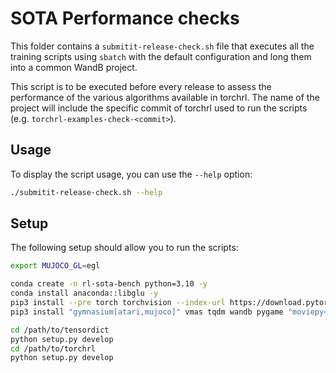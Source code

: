 # SOTA Performance checks

This folder contains a `submitit-release-check.sh` file that executes all
the training scripts using `sbatch` with the default configuration and long them
into a common WandB project.

This script is to be executed before every release to assess the performance of
the various algorithms available in torchrl. The name of the project will include
the specific commit of torchrl used to run the scripts (e.g. `torchrl-examples-check-<commit>`).

## Usage

To display the script usage, you can use the `--help` option:

```bash
./submitit-release-check.sh --help
```

## Setup

The following setup should allow you to run the scripts:

```bash
export MUJOCO_GL=egl

conda create -n rl-sota-bench python=3.10 -y 
conda install anaconda::libglu -y
pip3 install --pre torch torchvision --index-url https://download.pytorch.org/whl/nightly/cu121
pip3 install "gymnasium[atari,mujoco]" vmas tqdm wandb pygame "moviepy<2.0.0" imageio submitit hydra-core transformers

cd /path/to/tensordict
python setup.py develop
cd /path/to/torchrl
python setup.py develop
```
